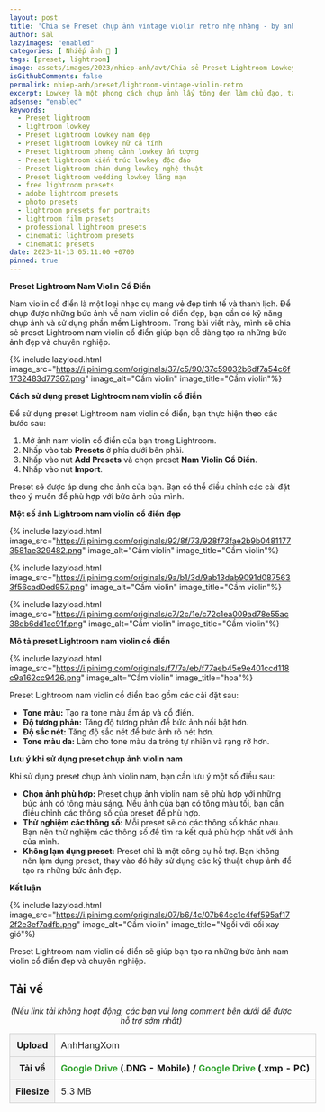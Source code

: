 ```yaml
---
layout: post
title: 'Chia sẻ Preset chụp ảnh vintage violin retro nhẹ nhàng - by anhhangxom(Mobile and PC)'
author: sal
lazyimages: "enabled"
categories: [ Nhiếp ảnh 📸 ]
tags: [preset, lightroom]
image: assets/images/2023/nhiep-anh/avt/Chia sẻ Preset Lightroom Lowkey - by anhhangxom(Mobile and PC)-avt.webp
isGithubComments: false
permalink: nhiep-anh/preset/lightroom-vintage-violin-retro
excerpt: Lowkey là một phong cách chụp ảnh lấy tông đen làm chủ đạo, tạo ra những bức ảnh ấn tượng và đầy cảm xúc. Phong cách này rất thích hợp để chụp ảnh nam giới, giúp tôn lên vẻ đẹp nam tính và mạnh mẽ.
adsense: "enabled"
keywords:
  - Preset lightroom
  - lightroom lowkey
  - Preset lightroom lowkey nam đẹp
  - Preset lightroom lowkey nữ cá tính
  - Preset lightroom phong cảnh lowkey ấn tượng
  - Preset lightroom kiến trúc lowkey độc đáo
  - Preset lightroom chân dung lowkey nghệ thuật
  - Preset lightroom wedding lowkey lãng mạn
  - free lightroom presets
  - adobe lightroom presets
  - photo presets
  - lightroom presets for portraits
  - lightroom film presets
  - professional lightroom presets
  - cinematic lightroom presets
  - cinematic presets
date: 2023-11-13 05:11:00 +0700
pinned: true
---
```


**Preset Lightroom Nam Violin Cổ Điển**

Nam violin cổ điển là một loại nhạc cụ mang vẻ đẹp tinh tế và thanh lịch. Để chụp được những bức ảnh về nam violin cổ điển đẹp, bạn cần có kỹ năng chụp ảnh và sử dụng phần mềm Lightroom. Trong bài viết này, mình sẽ chia sẻ preset Lightroom nam violin cổ điển giúp bạn dễ dàng tạo ra những bức ảnh đẹp và chuyên nghiệp.

{% include lazyload.html image_src="https://i.pinimg.com/originals/37/c5/90/37c59032b6df7a54c6f1732483d77367.png" image_alt="Cầm violin" image_title="Cầm violin"%}

**Cách sử dụng preset Lightroom nam violin cổ điển**

 Để sử dụng preset Lightroom nam violin cổ điển, bạn thực hiện theo các bước sau:

1.  Mở ảnh nam violin cổ điển của bạn trong Lightroom.
2.  Nhấp vào tab **Presets** ở phía dưới bên phải.
3.  Nhấp vào nút **Add Presets** và chọn preset **Nam Violin Cổ Điển**.
4.  Nhấp vào nút **Import**.

Preset sẽ được áp dụng cho ảnh của bạn. Bạn có thể điều chỉnh các cài đặt theo ý muốn để phù hợp với bức ảnh của mình.

**Một số ảnh Lightroom nam violin cổ điển đẹp**

{% include lazyload.html image_src="https://i.pinimg.com/originals/92/8f/73/928f73fae2b9b04811773581ae329482.png" image_alt="Cầm violin" image_title="Cầm violin"%}

{% include lazyload.html image_src="https://i.pinimg.com/originals/9a/b1/3d/9ab13dab9091d0875633f56cad0ed957.png" image_alt="Cầm violin" image_title="Cầm violin"%}

{% include lazyload.html image_src="https://i.pinimg.com/originals/c7/2c/1e/c72c1ea009ad78e55ac38db6dd1ac91f.png" image_alt="Cầm violin" image_title="Cầm violin"%}

**Mô tả preset Lightroom nam violin cổ điển**

{% include lazyload.html image_src="https://i.pinimg.com/originals/f7/7a/eb/f77aeb45e9e401ccd118c9a162cc9426.png" image_alt="Cầm violin" image_title="hoa"%}

Preset Lightroom nam violin cổ điển bao gồm các cài đặt sau:

*   **Tone màu:** Tạo ra tone màu ấm áp và cổ điển.
*   **Độ tương phản:** Tăng độ tương phản để bức ảnh nổi bật hơn.
*   **Độ sắc nét:** Tăng độ sắc nét để bức ảnh rõ nét hơn.
*   **Tone màu da:** Làm cho tone màu da trông tự nhiên và rạng rỡ hơn.

**Lưu ý khi sử dụng preset chụp ảnh violin nam**

Khi sử dụng preset chụp ảnh violin nam, bạn cần lưu ý một số điều sau:

*   **Chọn ảnh phù hợp:** Preset chụp ảnh violin nam sẽ phù hợp với những bức ảnh có tông màu sáng. Nếu ảnh của bạn có tông màu tối, bạn cần điều chỉnh các thông số của preset để phù hợp.
*   **Thử nghiệm các thông số:** Mỗi preset sẽ có các thông số khác nhau. Bạn nên thử nghiệm các thông số để tìm ra kết quả phù hợp nhất với ảnh của mình.
*   **Không lạm dụng preset:** Preset chỉ là một công cụ hỗ trợ. Bạn không nên lạm dụng preset, thay vào đó hãy sử dụng các kỹ thuật chụp ảnh để tạo ra những bức ảnh đẹp.

**Kết luận**

{% include lazyload.html image_src="https://i.pinimg.com/originals/07/b6/4c/07b64cc1c4fef595af172f2e3ef7adfb.png" image_alt="Cầm violin" image_title="Ngồi với cối xay gió"%}

Preset Lightroom nam violin cổ điển sẽ giúp bạn tạo ra những bức ảnh nam violin cổ điển đẹp và chuyên nghiệp.

<h2 style="font-style:normal; margin-left:0; margin-right:0; text-align:start"><strong>Tải về</strong></h2>

<p style="text-align:center"><em>(Nếu link tải kh&ocirc;ng hoạt động, c&aacute;c bạn vui l&ograve;ng comment b&ecirc;n dưới để được hỗ trợ sớm nhất)</em></p>
<table><tr><th>Upload</th><td>AnhHangXom</td></tr><tr><th>Tải về</th><td><strong><a href="https://drive.google.com/drive/folders/1voZtmIPPgcSbwAtPevawaVKEHSJLc0HE?usp=sharing" style="box-sizing: border-box; background-color: transparent; color: rgb(53, 165, 51); text-decoration: none;">Google Drive</a>&nbsp;(.DNG - Mobile) /<span>&nbsp;</span><a href="https://drive.google.com/drive/folders/1voZtmIPPgcSbwAtPevawaVKEHSJLc0HE?usp=sharing" style="box-sizing: border-box; background-color: transparent; color: rgb(53, 165, 51); text-decoration: none;">Google Drive</a><span>&nbsp;</span>(.xmp - PC)</strong></td></tr><tr><th>Filesize</th><td>5.3 MB</td></tr>
</table>

<style>
table{border-collapse:collapse;border-spacing:0;margin:0 auto;width:700px}table td,table th{border:1px solid #ccc;padding:10px}table th{background-color:#f3f3f3}@media only screen and (max-width:700px){table{margin:0 10px;width:auto}}@media only screen and (max-width:480px){table td,table th{display:block;border-bottom:none}table tr:last-child td{border-bottom:1px solid #ccc}}
</style>
